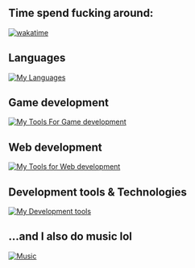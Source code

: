 ## Time spend fucking around:
[![wakatime](https://wakatime.com/badge/user/018d8a75-ed46-4bd7-9f72-197e87f38c18.svg)](https://wakatime.com/@018d8a75-ed46-4bd7-9f72-197e87f38c18)

## Languages

[![My Languages](https://skillicons.dev/icons?i=html,css,sass,js,cs,java,swift)](https://skillicons.dev)

## Game development

[![My Tools For Game development](https://skillicons.dev/icons?i=unity,blender,visualstudio)](https://skillicons.dev)

## Web development

[![My Tools for Web development](https://skillicons.dev/icons?i=react,vite,nodejs,rabbitmq,bootstrap,mysql,netlify)](https://skillicons.dev)

## Development tools & Technologies

[![My Development tools](https://skillicons.dev/icons?i=figma,vscode,idea,git,codepen,maven,gradle,linux)](https://skillicons.dev)

## ...and I also do music lol

[![Music](https://skillicons.dev/icons?i=ableton)](https://skillicons.dev)
